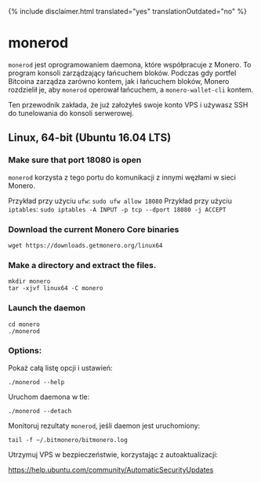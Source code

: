 {% include disclaimer.html translated="yes" translationOutdated="no" %}

# monerod

`monerod` jest oprogramowaniem daemona, które współpracuje z Monero. To
program konsoli zarządzający łańcuchem bloków. Podczas gdy portfel Bitcoina
zarządza zarówno kontem, jak i łańcuchem bloków, Monero rozdzielił je, aby
`monerod` operował łańcuchem, a `monero-wallet-cli` kontem.

Ten przewodnik zakłada, że już założyłeś swoje konto VPS i używasz SSH do
tunelowania do konsoli serwerowej.

## Linux, 64-bit (Ubuntu 16.04 LTS)

### Make sure that port 18080 is open

`monerod` korzysta z tego portu do komunikacji z innymi węzłami w sieci
Monero.

Przykład przy użyciu `ufw`: `sudo ufw allow 18080` Przykład przy użyciu
`iptables`: `sudo iptables -A INPUT -p tcp --dport 18080 -j ACCEPT`

### Download the current Monero Core binaries

    wget https://downloads.getmonero.org/linux64

### Make a directory and extract the files.

    mkdir monero
    tar -xjvf linux64 -C monero

### Launch the daemon

    cd monero
    ./monerod

### Options:

Pokaż całą listę opcji i ustawień:

    ./monerod --help

Uruchom daemona w tle:

    ./monerod --detach

Monitoruj rezultaty `monerod`, jeśli daemon jest uruchomiony:

    tail -f ~/.bitmonero/bitmonero.log

Utrzymuj VPS w bezpieczeństwie, korzystając z autoaktualizacji:

https://help.ubuntu.com/community/AutomaticSecurityUpdates


